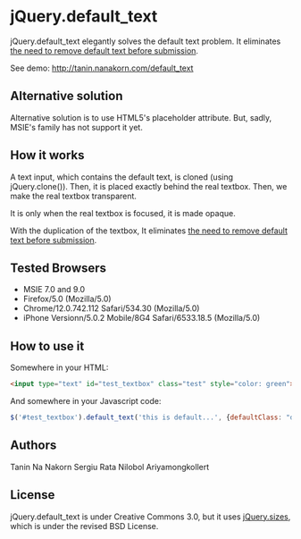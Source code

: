 jQuery.default_text
=======================

jQuery.default_text elegantly solves the default text problem. 
It eliminates [the need to remove default text before submission](http://stackoverflow.com/questions/1102895/default-text-on-input).

See demo: http://tanin.nanakorn.com/default_text


Alternative solution
---------------------

Alternative solution is to use HTML5's placeholder attribute. But, sadly, MSIE's family has not support it yet.


How it works
------------------
A text input, which contains the default text, is cloned (using jQuery.clone()).
Then, it is placed exactly behind the real textbox.
Then, we make the real textbox transparent.

It is only when the real textbox is focused, it is made opaque.

With the duplication of the textbox, It eliminates [the need to remove default text before submission](http://stackoverflow.com/questions/1102895/default-text-on-input).


Tested Browsers
------------------
* MSIE 7.0 and 9.0
* Firefox/5.0 (Mozilla/5.0)
* Chrome/12.0.742.112 Safari/534.30 (Mozilla/5.0)
* iPhone Versionn/5.0.2 Mobile/8G4 Safari/6533.18.5 (Mozilla/5.0)


How to use it
-------------------
Somewhere in your HTML:

```HTML
<input type="text" id="test_textbox" class="test" style="color: green">
```

And somewhere in your Javascript code:

```Javascript
$('#test_textbox').default_text('this is default...', {defaultClass: "default"});
```


Authors
-------------------
Tanin Na Nakorn
Sergiu Rata
Nilobol Ariyamongkollert


License
------------------
jQuery.default_text is under Creative Commons 3.0, 
but it uses [jQuery.sizes](http://www.bramstein.com/projects/jsizes/), which is under the revised BSD License.




